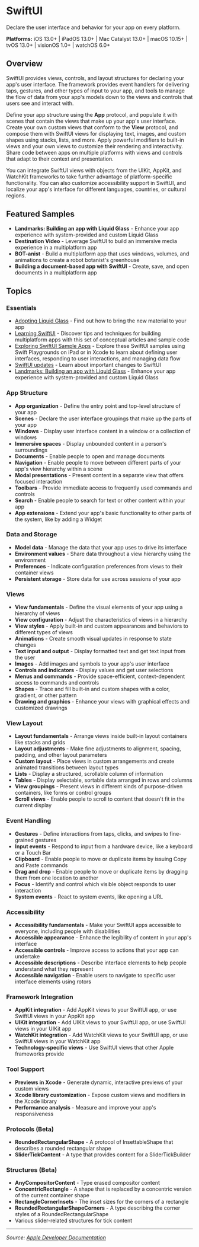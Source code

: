 # SwiftUI

Declare the user interface and behavior for your app on every platform.

**Platforms:** iOS 13.0+ | iPadOS 13.0+ | Mac Catalyst 13.0+ | macOS 10.15+ | tvOS 13.0+ | visionOS 1.0+ | watchOS 6.0+

## Overview

SwiftUI provides views, controls, and layout structures for declaring your app's user interface. The framework provides event handlers for delivering taps, gestures, and other types of input to your app, and tools to manage the flow of data from your app's models down to the views and controls that users see and interact with.

Define your app structure using the **App** protocol, and populate it with scenes that contain the views that make up your app's user interface. Create your own custom views that conform to the **View** protocol, and compose them with SwiftUI views for displaying text, images, and custom shapes using stacks, lists, and more. Apply powerful modifiers to built-in views and your own views to customize their rendering and interactivity. Share code between apps on multiple platforms with views and controls that adapt to their context and presentation.

You can integrate SwiftUI views with objects from the UIKit, AppKit, and WatchKit frameworks to take further advantage of platform-specific functionality. You can also customize accessibility support in SwiftUI, and localize your app's interface for different languages, countries, or cultural regions.

## Featured Samples

- **Landmarks: Building an app with Liquid Glass** - Enhance your app experience with system-provided and custom Liquid Glass
- **Destination Video** - Leverage SwiftUI to build an immersive media experience in a multiplatform app
- **BOT-anist** - Build a multiplatform app that uses windows, volumes, and animations to create a robot botanist's greenhouse
- **Building a document-based app with SwiftUI** - Create, save, and open documents in a multiplatform app

## Topics

### Essentials
- [Adopting Liquid Glass](https://developer.apple.com/documentation/swiftui/adopting_liquid_glass) - Find out how to bring the new material to your app
- [Learning SwiftUI](https://developer.apple.com/documentation/swiftui/learning_swiftui) - Discover tips and techniques for building multiplatform apps with this set of conceptual articles and sample code
- [Exploring SwiftUI Sample Apps](https://developer.apple.com/documentation/swiftui/exploring_swiftui_sample_apps) - Explore these SwiftUI samples using Swift Playgrounds on iPad or in Xcode to learn about defining user interfaces, responding to user interactions, and managing data flow
- [SwiftUI updates](https://developer.apple.com/documentation/swiftui/swiftui_updates) - Learn about important changes to SwiftUI
- [Landmarks: Building an app with Liquid Glass](https://developer.apple.com/documentation/swiftui/landmarks_building_an_app_with_liquid_glass) - Enhance your app experience with system-provided and custom Liquid Glass

### App Structure
- **App organization** - Define the entry point and top-level structure of your app
- **Scenes** - Declare the user interface groupings that make up the parts of your app
- **Windows** - Display user interface content in a window or a collection of windows
- **Immersive spaces** - Display unbounded content in a person's surroundings
- **Documents** - Enable people to open and manage documents
- **Navigation** - Enable people to move between different parts of your app's view hierarchy within a scene
- **Modal presentations** - Present content in a separate view that offers focused interaction
- **Toolbars** - Provide immediate access to frequently used commands and controls
- **Search** - Enable people to search for text or other content within your app
- **App extensions** - Extend your app's basic functionality to other parts of the system, like by adding a Widget

### Data and Storage
- **Model data** - Manage the data that your app uses to drive its interface
- **Environment values** - Share data throughout a view hierarchy using the environment
- **Preferences** - Indicate configuration preferences from views to their container views
- **Persistent storage** - Store data for use across sessions of your app

### Views
- **View fundamentals** - Define the visual elements of your app using a hierarchy of views
- **View configuration** - Adjust the characteristics of views in a hierarchy
- **View styles** - Apply built-in and custom appearances and behaviors to different types of views
- **Animations** - Create smooth visual updates in response to state changes
- **Text input and output** - Display formatted text and get text input from the user
- **Images** - Add images and symbols to your app's user interface
- **Controls and indicators** - Display values and get user selections
- **Menus and commands** - Provide space-efficient, context-dependent access to commands and controls
- **Shapes** - Trace and fill built-in and custom shapes with a color, gradient, or other pattern
- **Drawing and graphics** - Enhance your views with graphical effects and customized drawings

### View Layout
- **Layout fundamentals** - Arrange views inside built-in layout containers like stacks and grids
- **Layout adjustments** - Make fine adjustments to alignment, spacing, padding, and other layout parameters
- **Custom layout** - Place views in custom arrangements and create animated transitions between layout types
- **Lists** - Display a structured, scrollable column of information
- **Tables** - Display selectable, sortable data arranged in rows and columns
- **View groupings** - Present views in different kinds of purpose-driven containers, like forms or control groups
- **Scroll views** - Enable people to scroll to content that doesn't fit in the current display

### Event Handling
- **Gestures** - Define interactions from taps, clicks, and swipes to fine-grained gestures
- **Input events** - Respond to input from a hardware device, like a keyboard or a Touch Bar
- **Clipboard** - Enable people to move or duplicate items by issuing Copy and Paste commands
- **Drag and drop** - Enable people to move or duplicate items by dragging them from one location to another
- **Focus** - Identify and control which visible object responds to user interaction
- **System events** - React to system events, like opening a URL

### Accessibility
- **Accessibility fundamentals** - Make your SwiftUI apps accessible to everyone, including people with disabilities
- **Accessible appearance** - Enhance the legibility of content in your app's interface
- **Accessible controls** - Improve access to actions that your app can undertake
- **Accessible descriptions** - Describe interface elements to help people understand what they represent
- **Accessible navigation** - Enable users to navigate to specific user interface elements using rotors

### Framework Integration
- **AppKit integration** - Add AppKit views to your SwiftUI app, or use SwiftUI views in your AppKit app
- **UIKit integration** - Add UIKit views to your SwiftUI app, or use SwiftUI views in your UIKit app
- **WatchKit integration** - Add WatchKit views to your SwiftUI app, or use SwiftUI views in your WatchKit app
- **Technology-specific views** - Use SwiftUI views that other Apple frameworks provide

### Tool Support
- **Previews in Xcode** - Generate dynamic, interactive previews of your custom views
- **Xcode library customization** - Expose custom views and modifiers in the Xcode library
- **Performance analysis** - Measure and improve your app's responsiveness

### Protocols (Beta)
- **RoundedRectangularShape** - A protocol of InsettableShape that describes a rounded rectangular shape
- **SliderTickContent** - A type that provides content for a SliderTickBuilder

### Structures (Beta)
- **AnyCompositorContent** - Type erased compositor content
- **ConcentricRectangle** - A shape that is replaced by a concentric version of the current container shape
- **RectangleCornerInsets** - The inset sizes for the corners of a rectangle
- **RoundedRectangularShapeCorners** - A type describing the corner styles of a RoundedRectangularShape
- Various slider-related structures for tick content

---

*Source: [Apple Developer Documentation](https://developer.apple.com/documentation/SwiftUI)*